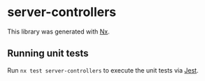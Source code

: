# server-controllers

This library was generated with [Nx](https://nx.dev).

## Running unit tests

Run `nx test server-controllers` to execute the unit tests via [Jest](https://jestjs.io).
